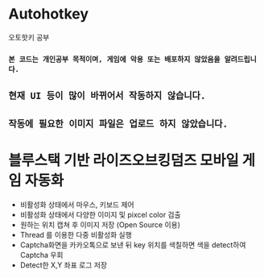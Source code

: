 # Autohotkey
오토핫키 공부  


### `본 코드는 개인공부 목적이며, 게임에 악용 또는 배포하지 않았음을 알려드립니다.` 
## `현재 UI 등이 많이 바뀌어서 작동하지 않습니다. `
## `작동에 필요한 이미지 파일은 업로드 하지 않았습니다.` 



# 블루스택 기반 라이즈오브킹덤즈 모바일 게임 자동화 
+ 비활성화 상태에서 마우스, 키보드 제어
+ 비활성화 상태에서 다양한 이미지 및 pixcel color 검출 
+ 원하는 위치 캡쳐 후 이미지 저장 (Open Source 이용) 
+ Thread 를 이용한 다중 비활성화 실행 
+ Captcha화면을 카카오톡으로 보낸 뒤 key 위치를 색칠하면 색을 detect하여 Captcha 우회
+ Detect한 X,Y 좌표 로그 저장






